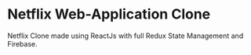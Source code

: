 
# Netflix Web-Application Clone 

Netflix Clone made using ReactJs with full Redux State Management and Firebase.

